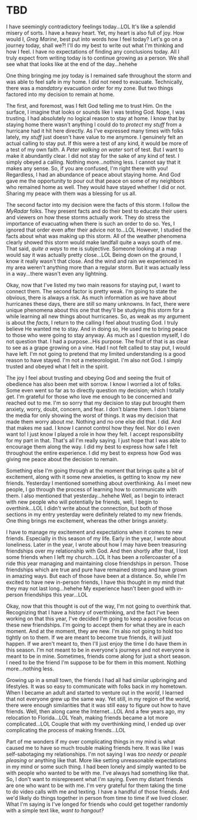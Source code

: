 # TBD

I have seemingly contradictory feelings today...LOL It's like a splendid misery of sorts. I have a heavy heart. Yet, my heart is also full of joy. How would I, *Greg Marine*, best put into words how I feel today? Let's go on a journey today, shall we?! I'll do my best to write out what I'm thinking and how I feel. I have no expectations of finding any conclusions today. All I truly expect from writing today is to continue growing as a person. We shall see what that looks like at the end of the day...hehehe

One thing bringing me joy today is I remained safe throughout the storm and was able to feel safe in my home. I did not need to evacuate. Technically, there was a *mandatory* evacuation order for my zone. But two things factored into my decision to remain at home.

The first, and foremost, was I felt God telling me to trust Him. On the surface, I imagine that looks or sounds like I was testing God. Nope, I was trusting. I had absolutely no logical reason to stay at home. I know that by staying home there wasn't anything I could do to *protect* my *stuff* from a hurricane had it hit here directly. As I've expressed many times with folks lately, my *stuff* just doesn't have value to me anymore. I genuinely felt an actual calling to stay put. If this were a test of any kind, it would be more of a test of my own faith. A *Peter walking on water* sort of test. But I want to make it abundantly clear. I did not stay for the sake of any kind of test. I simply obeyed a calling. Nothing more...nothing less. I cannot say that it makes any sense. So, if you are confused, I'm right there with you! Regardless, I had an abundance of peace about staying home. And God gave me the opportunity to pour out that peace on some of my neighbors who remained home as well. They would have stayed whether I did or not. Sharing my peace with them was a blessing for us all.

The second factor into my decision were the facts of this storm. I follow the *MyRadar* folks. They present facts and do their best to educate their users and viewers on how these storms actually work. They do stress the importance of evacuating when there is such an order to do so. Yes, I ignored that order even after their advice not to...LOL However, I studied the facts about what was making up this storm. All of the weather phenomena clearly showed this storm would make landfall quite a ways south of me. That said, *quite a ways* to me is subjective. Someone looking at a map would say it was actually pretty close...LOL Being down on the ground, I know it really wasn't that close. And the wind and rain we experienced in my area weren't anything more than a regular storm. But it was actually less in a way...there wasn't even any lightning.

Okay, now that I've listed my two main reasons for staying put, I want to connect them. The second factor is pretty weak. I'm going to state the obvious, there is always a risk. As much information as we have about hurricanes these days, there are still so many unknowns. In fact, there were unique phenomena about this one that they'll be studying this storm for a while learning all new things about hurricanes. So, as weak as my argument is about the *facts*, I return to the calling I feel about trusting God. I truly believe He wanted me to stay. And in doing so, He used me to bring peace to those who were going to stay anyway. As much as I question myself, I do not question that. I had a purpose...His purpose. The fruit of that is as clear to see as a grape growing on a vine. Had I not felt called to stay put, I would have left. I'm not going to pretend that my limited understanding is a good reason to have stayed. I'm not a meteorologist. I'm also not God. I simply trusted and obeyed what I felt in the spirit.

The joy I feel about trusting and obeying God and seeing the fruit of obedience has also been met with sorrow. I know I worried a lot of folks. Some even went so far as to directly question my decision; which I totally get. I'm grateful for those who love me enough to be concerned and reached out to me. I'm so sorry that my decision to stay put brought them anxiety, worry, doubt, concern, and fear. I don't blame them. I don't blame the media for only showing the worst of things. It was my decision that made them worry about *me*. Nothing and no one else did that. I did. And that makes me sad. I know I cannot control how they feel. Nor do I even want to! I just know I played a role in how they felt. I accept responsibility for my part in that. That's all I'm really saying. I just hope that I was able to encourage them along the way. I did my best to express how safe I felt throughout the entire experience. I did my best to express how God was giving me peace about the decision to remain.

Something else I'm going through at the moment that brings quite a bit of excitement, along with it some new anxieties, is getting to know my new friends. Yesterday I mentioned something about overthinking. As I meet new people, I go through the process of learning how to communicate with them. I also mentioned that yesterday...hehehe Well, as I begin to interact with new people who will potentially be friends, well, I begin to overthink...LOL I didn't write about the connection, but both of those sections in my entry yesterday were definitely related to my new friends. One thing brings me excitement, whereas the other brings anxiety.

I have to manage my excitement and expectations when it comes to new friends. Especially in this season of my life. Early in the year, I wrote about loneliness. Later in the year, I wrote about how I may have been treasuring friendships over my relationship with God. And then shortly after that, I lost some friends when I left my church...LOL It has been a rollercoaster of a ride this year managing and maintaining close friendships in person. Those friendships which are true and pure have remained strong and have grown in amazing ways. But each of those have been at a distance. So, while I'm excited to have new in-person friends, I have this thought in my mind that they may not last long...hehehe My experience hasn't been good with in-person friendships this year...LOL

Okay, now that this thought is out of the way, I'm not going to overthink that. Recognizing that I have a history of overthinking, and the fact I've been working on that this year, I've decided I'm going to keep a positive focus on these new friendships. I'm going to accept them for what they are in each moment. And at the moment, they are new. I'm also not going to hold too tightly on to them. If we are meant to become true friends, it will just happen. If we aren't meant to, then I'll just enjoy the time I do have them in this season. I'm not meant to be in everyone's journeys and not everyone is meant to be in mine. Sometimes, friends come along for just a short season. I need to be the friend I'm suppose to be for them in this moment. Nothing more...nothing less.

Growing up in a small town, the friends I had all had similar upbringing and lifestyles. It was so easy to communicate with folks back in my hometown. When I became an adult and started to venture out in the *world*, I learned that not everyone grew up the same way. Yet still, in my region of the world, there were enough similarities that it was still easy to figure out how to have friends. Well, then along came the Internet...LOL And a few years ago, my relocation to Florida...LOL Yeah, making friends became a lot more complicated...LOL Couple that with my overthinking mind, I ended up over complicating the process of making friends...LOL

Part of me wonders if my over complicating things in my mind is what caused me to have so much trouble making friends here. It was like I was self-sabotaging my relationships. I'm not saying I was *too needy* or *people pleasing* or anything like that. More like setting unreasonable expectations in my mind or some such thing. I had been lonely and simply wanted to be with people who wanted to be with me. I've always had something like that. So, I don't want to misrepresent what I'm saying. Even my distant friends are one who want to be with me. I'm very grateful for them taking the time to do video calls with me and texting. I have a handful of those friends. And we'd likely do things together in person from time to time if we lived closer. What I'm saying is I've longed for friends who could get together randomly with a simple text like, *want to hangout?*

